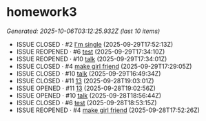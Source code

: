 # homework3
<!--START_SECTION:activity-->

_Generated: 2025-10-06T03:12:25.932Z (last 10 items)_

- ISSUE CLOSED · #2 [I'm single](https://github.com/jacky789789/homework3/issues/2) (2025-09-29T17:52:13Z)
- ISSUE REOPENED · #6 [test](https://github.com/jacky789789/homework3/issues/6) (2025-09-29T17:34:10Z)
- ISSUE REOPENED · #10 [talk](https://github.com/jacky789789/homework3/issues/10) (2025-09-29T17:34:01Z)
- ISSUE CLOSED · #4 [make girl friend](https://github.com/jacky789789/homework3/issues/4) (2025-09-29T17:29:05Z)
- ISSUE CLOSED · #10 [talk](https://github.com/jacky789789/homework3/issues/10) (2025-09-29T16:49:34Z)
- ISSUE CLOSED · #11 [13](https://github.com/jacky789789/homework3/issues/11) (2025-09-28T19:03:01Z)
- ISSUE OPENED · #11 [13](https://github.com/jacky789789/homework3/issues/11) (2025-09-28T19:02:56Z)
- ISSUE OPENED · #10 [talk](https://github.com/jacky789789/homework3/issues/10) (2025-09-28T18:56:44Z)
- ISSUE CLOSED · #6 [test](https://github.com/jacky789789/homework3/issues/6) (2025-09-28T18:53:15Z)
- ISSUE REOPENED · #4 [make girl friend](https://github.com/jacky789789/homework3/issues/4) (2025-09-28T17:52:26Z)
